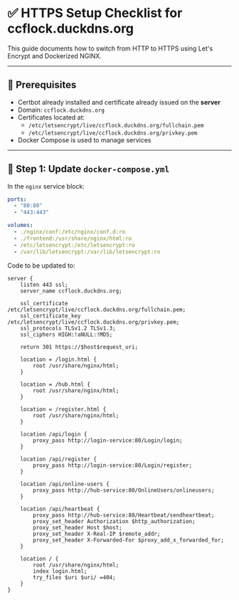 # ✅ HTTPS Setup Checklist for ccflock.duckdns.org

This guide documents how to switch from HTTP to HTTPS using Let's Encrypt and Dockerized NGINX.

---

## 🔧 Prerequisites

- Certbot already installed and certificate already issued on the **server**
- Domain: `ccflock.duckdns.org`
- Certificates located at:
  - `/etc/letsencrypt/live/ccflock.duckdns.org/fullchain.pem`
  - `/etc/letsencrypt/live/ccflock.duckdns.org/privkey.pem`
- Docker Compose is used to manage services

---

## 🧱 Step 1: Update `docker-compose.yml`

In the `nginx` service block:

```yaml
ports:
  - "80:80"
  - "443:443"

volumes:
  - ./nginx/conf:/etc/nginx/conf.d:ro
  - ./frontend:/usr/share/nginx/html:ro
  - /etc/letsencrypt:/etc/letsencrypt:ro
  - /var/lib/letsencrypt:/var/lib/letsencrypt:ro
```

Code to be updated to:

```config
server {
    listen 443 ssl;
    server_name ccflock.duckdns.org;

    ssl_certificate /etc/letsencrypt/live/ccflock.duckdns.org/fullchain.pem;
    ssl_certificate_key /etc/letsencrypt/live/ccflock.duckdns.org/privkey.pem;
    ssl_protocols TLSv1.2 TLSv1.3;
    ssl_ciphers HIGH:!aNULL:!MD5;

    return 301 https://$host$request_uri;

    location = /login.html {
        root /usr/share/nginx/html;
    }

    location = /hub.html {
        root /usr/share/nginx/html;
    }

    location = /register.html {
        root /usr/share/nginx/html;
    }

    location /api/login {
        proxy_pass http://login-service:80/Login/login;
    }

    location /api/register {
        proxy_pass http://login-service:80/Login/register;
    }

    location /api/online-users {
        proxy_pass http://hub-service:80/OnlineUsers/onlineusers;
    }

    location /api/heartbeat {
        proxy_pass http://hub-service:80/Heartbeat/sendheartbeat;
        proxy_set_header Authorization $http_authorization;
        proxy_set_header Host $host;
        proxy_set_header X-Real-IP $remote_addr;
        proxy_set_header X-Forwarded-For $proxy_add_x_forwarded_for;
    }

    location / {
        root /usr/share/nginx/html;
        index login.html;
        try_files $uri $uri/ =404;
    }
}

```
